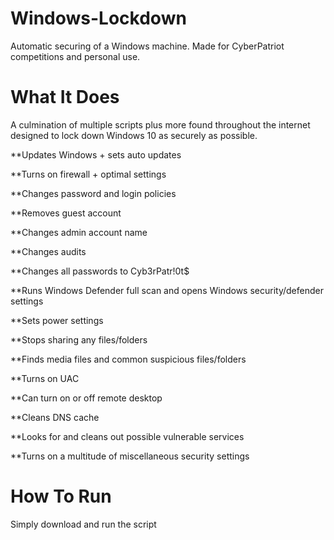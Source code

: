 # Windows-Lockdown
Automatic securing of a Windows machine. Made for CyberPatriot competitions and personal use.

# What It Does
A culmination of multiple scripts plus more found throughout the internet designed to lock down Windows 10 as securely as possible.

**Updates Windows + sets auto updates

**Turns on firewall + optimal settings

**Changes password and login policies

**Removes guest account

**Changes admin account name

**Changes audits

**Changes all passwords to Cyb3rPatr!0t$

**Runs Windows Defender full scan and opens Windows security/defender settings

**Sets power settings

**Stops sharing any files/folders

**Finds media files and common suspicious files/folders

**Turns on UAC

**Can turn on or off remote desktop

**Cleans DNS cache

**Looks for and cleans out possible vulnerable services

**Turns on a multitude of miscellaneous security settings

# How To Run
Simply download and run the script
